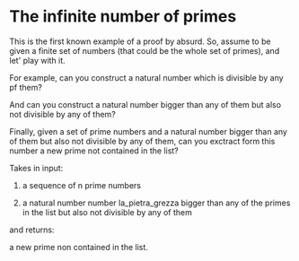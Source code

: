 # The infinite number of primes

This is the first known example of a proof by absurd. 
So, assume to be given a finite set of numbers (that could be the whole set of primes), and let' play with it.

For example, can you construct a natural number which is divisible by any pf them?

And can you construct a natural number bigger than any of them but also not divisible by any of them? 

Finally, given a set of prime numbers and a natural number bigger than any of them but also not divisible by any of them, can you exctract form this number a new prime not contained in the list?

<description for="make_a_new_prime_not_in_the_list">
Takes in input:

1. a sequence of <param>n</param> prime numbers

2. a natural number number <param>la_pietra_grezza</param> bigger than any of the primes in the list but also not divisible by any of them

and returns:

a new prime non contained in the list.
</description>
